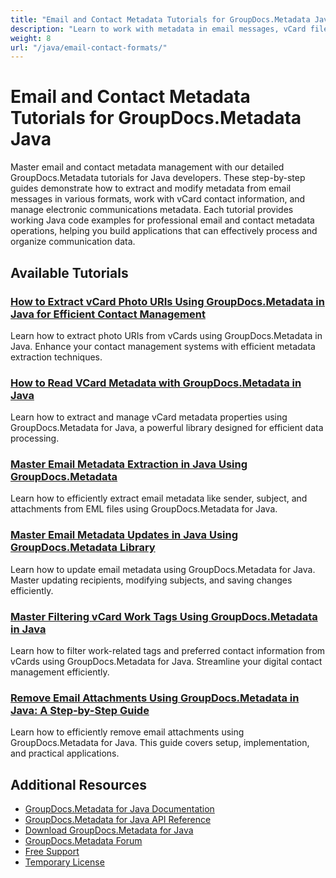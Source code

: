 ```yaml
---
title: "Email and Contact Metadata Tutorials for GroupDocs.Metadata Java"
description: "Learn to work with metadata in email messages, vCard files, and contact information using GroupDocs.Metadata for Java."
weight: 8
url: "/java/email-contact-formats/"
---
```


# Email and Contact Metadata Tutorials for GroupDocs.Metadata Java

Master email and contact metadata management with our detailed GroupDocs.Metadata tutorials for Java developers. These step-by-step guides demonstrate how to extract and modify metadata from email messages in various formats, work with vCard contact information, and manage electronic communications metadata. Each tutorial provides working Java code examples for professional email and contact metadata operations, helping you build applications that can effectively process and organize communication data.

## Available Tutorials

### [How to Extract vCard Photo URIs Using GroupDocs.Metadata in Java for Efficient Contact Management](./extract-vcard-photo-uris-groupdocs-metadata-java/)
Learn how to extract photo URIs from vCards using GroupDocs.Metadata in Java. Enhance your contact management systems with efficient metadata extraction techniques.

### [How to Read VCard Metadata with GroupDocs.Metadata in Java](./read-vcard-metadata-groupdocs-java/)
Learn how to extract and manage vCard metadata properties using GroupDocs.Metadata for Java, a powerful library designed for efficient data processing.

### [Master Email Metadata Extraction in Java Using GroupDocs.Metadata](./mastering-email-metadata-extraction-groupdocs-java/)
Learn how to efficiently extract email metadata like sender, subject, and attachments from EML files using GroupDocs.Metadata for Java.

### [Master Email Metadata Updates in Java Using GroupDocs.Metadata Library](./master-email-metadata-updates-java-groupdocs/)
Learn how to update email metadata using GroupDocs.Metadata for Java. Master updating recipients, modifying subjects, and saving changes efficiently.

### [Master Filtering vCard Work Tags Using GroupDocs.Metadata in Java](./filter-vcard-work-tags-groupdocs-metadata-java/)
Learn how to filter work-related tags and preferred contact information from vCards using GroupDocs.Metadata for Java. Streamline your digital contact management efficiently.

### [Remove Email Attachments Using GroupDocs.Metadata in Java&#58; A Step-by-Step Guide](./groupdocs-metadata-remove-email-attachments-java/)
Learn how to efficiently remove email attachments using GroupDocs.Metadata for Java. This guide covers setup, implementation, and practical applications.

## Additional Resources

- [GroupDocs.Metadata for Java Documentation](https://docs.groupdocs.com/metadata/java/)
- [GroupDocs.Metadata for Java API Reference](https://reference.groupdocs.com/metadata/java/)
- [Download GroupDocs.Metadata for Java](https://releases.groupdocs.com/metadata/java/)
- [GroupDocs.Metadata Forum](https://forum.groupdocs.com/c/metadata)
- [Free Support](https://forum.groupdocs.com/)
- [Temporary License](https://purchase.groupdocs.com/temporary-license/)
